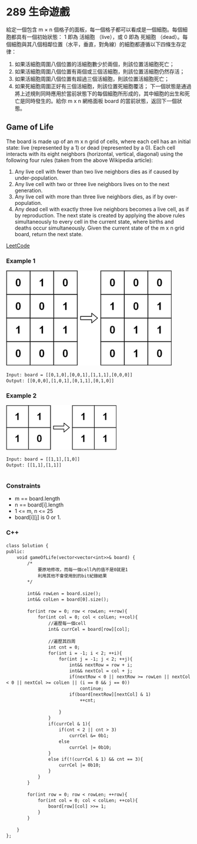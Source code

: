 # 289 生命遊戲

給定一個包含 m × n 個格子的面板，每一個格子都可以看成是一個細胞。每個細胞都具有一個初始狀態： 1 即為 活細胞 （live），或 0 即為 死細胞 （dead）。每個細胞與其八個相鄰位置（水平，垂直，對角線）的細胞都遵循以下四條生存定律：

1. 如果活細胞周圍八個位置的活細胞數少於兩個，則該位置活細胞死亡；
2. 如果活細胞周圍八個位置有兩個或三個活細胞，則該位置活細胞仍然存活；
3. 如果活細胞周圍八個位置有超過三個活細胞，則該位置活細胞死亡；
4. 如果死細胞周圍正好有三個活細胞，則該位置死細胞覆活；
下一個狀態是通過將上述規則同時應用於當前狀態下的每個細胞所形成的，其中細胞的出生和死亡是同時發生的。給你 m x n 網格面板 board 的當前狀態，返回下一個狀態。

## Game of Life

The board is made up of an m x n grid of cells, where each cell has an initial state: live (represented by a 1) or dead (represented by a 0). Each cell interacts 
with its eight neighbors (horizontal, vertical, diagonal) using the following four rules (taken from the above Wikipedia article):

1. Any live cell with fewer than two live neighbors dies as if caused by under-population.
2. Any live cell with two or three live neighbors lives on to the next generation.
3. Any live cell with more than three live neighbors dies, as if by over-population.
4. Any dead cell with exactly three live neighbors becomes a live cell, as if by reproduction.
The next state is created by applying the above rules simultaneously to every cell in the current state, where births and deaths occur simultaneously. Given the current state of the m x n grid board, return the next state.
 
[LeetCode](https://leetcode.cn/problems/bulls-and-cows/)

### Example 1

<img src="img/289_1.jpg" width = "450"/>

```
Input: board = [[0,1,0],[0,0,1],[1,1,1],[0,0,0]]
Output: [[0,0,0],[1,0,1],[0,1,1],[0,1,0]]
```

### Example 2

<img src="img/289_2.jpg" width = "300"/>

```
Input: board = [[1,1],[1,0]]
Output: [[1,1],[1,1]]
 
```


### Constraints

* m == board.length
* n == board[i].length
* 1 <= m, n <= 25
* board[i][j] is 0 or 1.

### C++ 



```
class Solution {
public:
    void gameOfLife(vector<vector<int>>& board) {
        /*
            要原地修改，而每一個cell內的值不是0就是1
            利用其他不會使用到的bit紀錄結果            
        */

        int&& rowLen = board.size();
        int&& colLen = board[0].size();

        for(int row = 0; row < rowLen; ++row){
            for(int col = 0; col < colLen; ++col){
                //遍歷每一個cell
                int& currCel = board[row][col];

                //遍歷其四周
                int cnt = 0;
                for(int i = -1; i < 2; ++i){
                    for(int j = -1; j < 2; ++j){
                        int&& nextRow = row + i;
                        int&& nextCol = col + j;                        
                        if(nextRow < 0 || nextRow >= rowLen || nextCol < 0 || nextCol >= colLen || (i == 0 && j == 0))
                            continue;
                        if(board[nextRow][nextCol] & 1)
                            ++cnt;
                        
                    }
                }
                if(currCel & 1){
                    if(cnt < 2 || cnt > 3)
                        currCel &= 0b1;
                    else
                        currCel |= 0b10;
                }
                else if(!(currCel & 1) && cnt == 3){
                    currCel |= 0b10;
                }
            }
        }

        for(int row = 0; row < rowLen; ++row){
            for(int col = 0; col < colLen; ++col){
                board[row][col] >>= 1;
            }
        }

    }
};
```